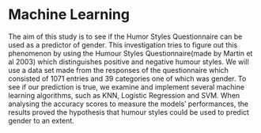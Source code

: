 # Machine Learning
The aim of this study is to see if the Humor Styles Questionnaire can be used as a predictor of gender. This investigation tries to
figure out this phenomenon by using the Humour Styles Questionnaire(made by Martin et al 2003) which distinguishes positive and negative
humour styles. We will use a data set made from the responses of the questionnaire which consisted of 1071 entries and 39 categories one
of which was gender. To see if our prediction is true, we examine and implement several machine learning algorithms, such as KNN, Logistic
Regression and SVM. When analysing the accuracy scores to measure the models’ performances, the results proved the hypothesis that
humour styles could be used to predict gender to an extent.
